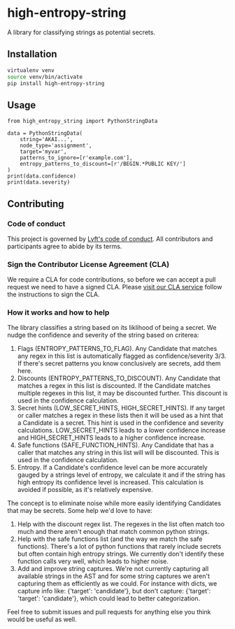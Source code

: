 # high-entropy-string

A library for classifying strings as potential secrets.

## Installation

```bash
virtualenv venv
source venv/bin/activate
pip install high-entropy-string
```

## Usage

```
from high_entropy_string import PythonStringData

data = PythonStringData(
    string='AKAI...',
    node_type='assignment',
    target='myvar',
    patterns_to_ignore=[r'example.com'],
    entropy_patterns_to_discount=[r'/BEGIN.*PUBLIC KEY/']
)
print(data.confidence)
print(data.severity)
```
    
## Contributing

### Code of conduct

This project is governed by [Lyft's code of
conduct](https://github.com/lyft/code-of-conduct).
All contributors and participants agree to abide by its terms.

### Sign the Contributor License Agreement (CLA)

We require a CLA for code contributions, so before we can accept a pull request
we need to have a signed CLA. Please [visit our CLA
service](https://oss.lyft.com/cla)
follow the instructions to sign the CLA.

### How it works and how to help

The library classifies a string based on its liklihood of being a secret.
We nudge the confidence and severity of the string based on criterea:

1. Flags (ENTROPY_PATTERNS_TO_FLAG). Any Candidate that matches any regex in this
   list is automatically flagged as confidence/severity 3/3. If there's secret
   patterns you know conclusively are secrets, add them here.
2. Discounts (ENTROPY_PATTERNS_TO_DISCOUNT). Any Candidate that matches a regex in
   this list is discounted. If the Candidate matches multiple regexes in this
   list, it may be discounted further. This discount is used in the confidence
   calculation.
3. Secret hints (LOW_SECRET_HINTS, HIGH_SECRET_HINTS). If any target or caller
   matches a regex in these lists then it will be used as a hint that a
   Candidate is a secret. This hint is used in the confidence and severity
   calculations. LOW_SECRET_HINTS leads to a lower confidence increase and
   HIGH_SECRET_HINTS leads to a higher confidence increase.
4. Safe functions (SAFE_FUNCTION_HINTS). Any Candidate that has a caller that
   matches any string in this list will will be discounted. This is used in the
   confidence calculation.
5. Entropy. If a Candidate's confidence level can be more accurately gauged by
   a strings level of entropy, we calculate it and if the string has high
   entropy its confidence level is increased. This calculation is avoided if
   possible, as it's relatively expensive.

The concept is to eliminate noise while more easily identifying Candidates that
may be secrets. Some help we'd love to have:

1. Help with the discount regex list. The regexes in the list often match too
   much and there aren't enough that match common python strings.
2. Help with the safe functions list (and the way we match the safe functions).
   There's a lot of python functions that rarely include secrets but often
   contain high entropy strings. We currently don't identify these function
   calls very well, which leads to higher noise.
3. Add and improve string captures. We're not currently capturing all available strings
   in the AST and for some string captures we aren't capturing them as
   efficiently as we could. For instance with dicts, we capture info like:
   {'target': 'candidate'}, but don't capture: {'target': 'target': 'candidate'},
   which could lead to better categorization.

Feel free to submit issues and pull requests for anything else you think would be useful
as well.




